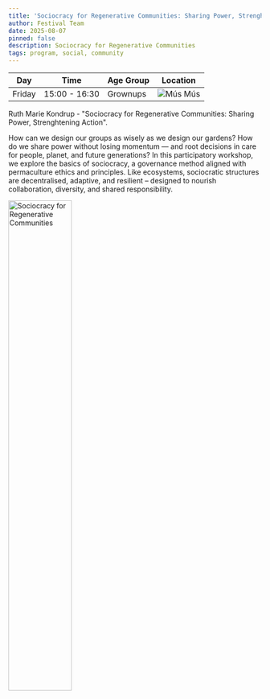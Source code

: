 ```yaml
---
title: 'Sociocracy for Regenerative Communities: Sharing Power, Strenghtening Action'
author: Festival Team
date: 2025-08-07
pinned: false
description: Sociocracy for Regenerative Communities
tags: program, social, community
---
```


<script>
    import Image from  '$lib/Image.svelte'
</script>

| Day | Time | Age Group | Location |
|---------|-------|--------|---|
| Friday | 15:00 - 16:30 | Grownups | ![Mús](img/kort/dyr_600px/mus.png) Mús |

Ruth Marie Kondrup - "Sociocracy for Regenerative Communities: Sharing Power, Strenghtening Action".

How can we design our groups as wisely as we design our gardens? How do we share power without losing momentum — and root decisions in care for people, planet, and future generations? In this participatory workshop, we explore the basics of sociocracy, a governance method aligned with permaculture ethics and principles. Like ecosystems, sociocratic structures are decentralised, adaptive, and resilient – designed to nourish collaboration, diversity, and shared responsibility.

<Image 
  src='program/social-community/20-sociocracy-for-regenerative-communities.png'
  caption='Sociocracy for Regenerative Communities'
  alt='Sociocracy for Regenerative Communities'
  width='50%'/> 